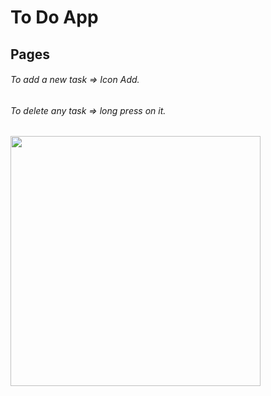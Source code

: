 # To Do App

## Pages

###### To add a new task => Icon Add.
###### To delete any task => long press on it.

<div style="display: flex; gap: 20px;">
  <img src="https://github.com/user-attachments/assets/9fcaa098-d793-4a07-ba0c-6323d28b35c9" width="400" />

</div>


